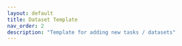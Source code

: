 ```yaml
---
layout: default
title: Dataset Template
nav_order: 2
description: "Template for adding new tasks / datasets"
---
```

